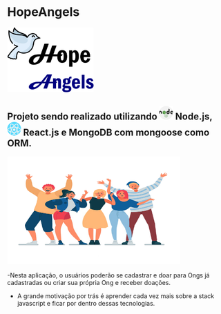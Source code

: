 # HopeAngels

<img src = "./frontend/design/src/images/logomarca.png" width = "200px" height = "150px"/>

## Projeto sendo realizado utilizando <img src = "frontend/design/src/images/nodejs.png" /> Node.js, <img src = "frontend/design/src/images/react.png" /> React.js e MongoDB com mongoose como ORM.

<img src = "./frontend/design/src/images/unidos.png" width = "400px" height = "250px"/>

-Nesta aplicação, o usuários poderão se cadastrar e doar para Ongs já cadastradas ou criar sua própria Ong e receber doações.

- A grande motivação por trás é aprender cada vez mais sobre a stack javascript e ficar por dentro dessas tecnologias.

